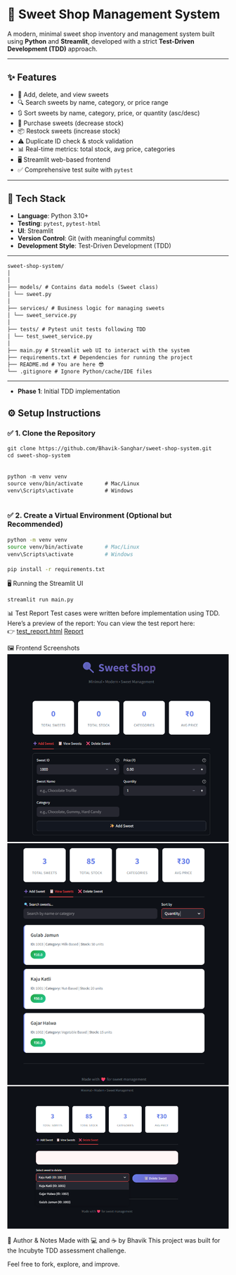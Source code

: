 # 🍬 Sweet Shop Management System

A modern, minimal sweet shop inventory and management system built using **Python** and **Streamlit**, developed with a strict **Test-Driven Development (TDD)** approach.

---

## ✨ Features

- 🧾 Add, delete, and view sweets
- 🔍 Search sweets by name, category, or price range
- 🔃 Sort sweets by name, category, price, or quantity (asc/desc)
- 🛒 Purchase sweets (decrease stock)
- 📦 Restock sweets (increase stock)
- ⚠️ Duplicate ID check & stock validation
- 📊 Real-time metrics: total stock, avg price, categories
- 🖥️ Streamlit web-based frontend
- ✅ Comprehensive test suite with `pytest`

---

## 🧠 Tech Stack

- **Language**: Python 3.10+
- **Testing**: `pytest`, `pytest-html`
- **UI**: Streamlit
- **Version Control**: Git (with meaningful commits)
- **Development Style**: Test-Driven Development (TDD)

---
```
sweet-shop-system/
│
│
├── models/ # Contains data models (Sweet class)
│ └── sweet.py
│
├── services/ # Business logic for managing sweets
│ └── sweet_service.py
│
├── tests/ # Pytest unit tests following TDD
│ └── test_sweet_service.py
│
├── main.py # Streamlit web UI to interact with the system
├── requirements.txt # Dependencies for running the project
├── README.md # You are here 😎
└── .gitignore # Ignore Python/cache/IDE files
```

---
- **Phase 1**: Initial TDD implementation 

## ⚙️ Setup Instructions

### ✅ 1. Clone the Repository

```
git clone https://github.com/Bhavik-Sanghar/sweet-shop-system.git
cd sweet-shop-system


python -m venv venv
source venv/bin/activate       # Mac/Linux
venv\Scripts\activate          # Windows


```
### ✅ 2.  Create a Virtual Environment (Optional but Recommended)
```bash
python -m venv venv
source venv/bin/activate       # Mac/Linux
venv\Scripts\activate          # Windows

pip install -r requirements.txt

```
🖥️ Running the Streamlit UI

```
streamlit run main.py
```

📊 Test Report
Test cases were written before implementation using TDD.
Here’s a preview of the report:
You can view the test report here:  
👉 [test_report.html](test_report.html)
[Report](Images/4.png)


🖼️ Frontend Screenshots
![Alt text](Images/1.png)
![Alt text](Images/2.png)
![Alt text](Images/3.png)





🙌 Author & Notes
Made with 💻 and ☕ by Bhavik
This project was built for the Incubyte TDD assessment challenge.

Feel free to fork, explore, and improve.
